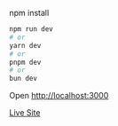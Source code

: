npm install

```bash
npm run dev
# or
yarn dev
# or
pnpm dev
# or
bun dev
```

Open [http://localhost:3000](http://localhost:3000)

<a href='https://blakfymovie.netlify.app'>Live Site</a>
